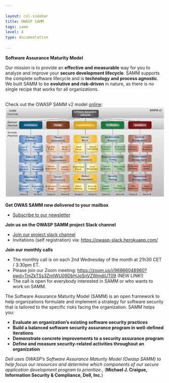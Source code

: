 ```yaml
---

layout: col-sidebar
title: OWASP SAMM
tags: samm
level: 4
type: documentation

---
```


**Software Assurance Maturity Model**

Our mission is to provide an **effective and measurable** way for you to analyze and improve your **secure development lifecycle**. 
SAMM supports the complete software lifecycle and is **technology and process agnostic**. We built SAMM to be **evolutive and risk-driven** in nature, as there is no single recipe that works for all organizations.<br>
<br>

Check out the OWASP SAMM v2 model [online](https://owaspsamm.org/model/):<br>
[![SAMM Model](assets/images/Samm_v2_600.png)](https://owaspsamm.org/model/)
<br>

**Get OWAS SAMM new delivered to your mailbox**
  - [Subscribe to our newsletter](https://owaspsamm.us9.list-manage.com/subscribe?u=b83ce65c91239cb5e623ea83e&id=cbd0520923)
    
**Join us on the OWASP SAMM project Slack channel**

  - [Join our project slack channel](https://owasp.slack.com/messages/C0VF1EJGH)
  - Invitations (self registration) via: https://owasp-slack.herokuapp.com/
    
**Join our monthly calls**

  - The monthly call is on each 2nd Wednesday of the month at 21h30 CET
    / 3:30pm ET.
  - Please join our Zoom meeting: <https://zoom.us/j/96866048960?pwd=TmZkTSs3ZmlWU09DbHJoSnVZWmdiUT09> (NEW LINK!)
  - The call is open for everybody interested in SAMM or who wants to
    work on SAMM.


The Software Assurance Maturity Model (SAMM) is an open framework to
help organizations formulate and implement a strategy for software
security that is tailored to the specific risks facing the organization.
SAMM helps you:

  - **Evaluate an organization’s existing software security practices**
  - **Build a balanced software security assurance program in
    well-defined iterations**
  - **Demonstrate concrete improvements to a security assurance
    program**
  - **Define and measure security-related activities throughout an
    organization**

*Dell uses OWASP’s Software Assurance Maturity Model (Owasp SAMM) to
help focus our resources and determine which components of our secure
application development program to prioritize.*, (**Michael J. Craigue,
Information Security & Compliance, Dell, Inc.**)




